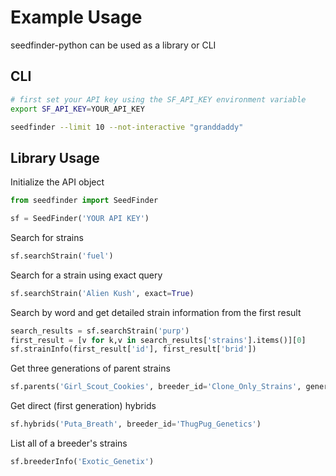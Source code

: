 # Example Usage

seedfinder-python can be used as a library or CLI

## CLI

```bash
# first set your API key using the SF_API_KEY environment variable
export SF_API_KEY=YOUR_API_KEY

seedfinder --limit 10 --not-interactive "granddaddy"
```

## Library Usage

Initialize the API object

```python
from seedfinder import SeedFinder

sf = SeedFinder('YOUR API KEY')
```

Search for strains

```python
sf.searchStrain('fuel')
```

Search for a strain using exact query

```python
sf.searchStrain('Alien Kush', exact=True)
```

Search by word and get detailed strain information from the first result

```python
search_results = sf.searchStrain('purp')
first_result = [v for k,v in search_results['strains'].items()][0]
sf.strainInfo(first_result['id'], first_result['brid'])
```

Get three generations of parent strains

```python
sf.parents('Girl_Scout_Cookies', breeder_id='Clone_Only_Strains', generations=3)
```

Get direct (first generation) hybrids

```python
sf.hybrids('Puta_Breath', breeder_id='ThugPug_Genetics')
```

List all of a breeder's strains

```python
sf.breederInfo('Exotic_Genetix')
```

